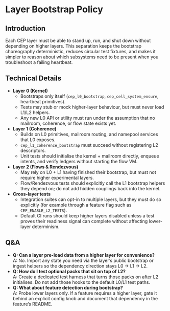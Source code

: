 # Layer Bootstrap Policy

## Introduction
Each CEP layer must be able to stand up, run, and shut down without depending on higher layers. This separation keeps the bootstrap choreography deterministic, reduces circular test fixtures, and makes it simpler to reason about which subsystems need to be present when you troubleshoot a failing heartbeat.

## Technical Details
- **Layer 0 (Kernel)**  
  - Bootstraps only itself (`cep_l0_bootstrap`, `cep_cell_system_ensure`, heartbeat primitives).  
  - Tests may stub or mock higher-layer behaviour, but must never load L1/L2 helpers.  
  - Any new L0 API or utility must run under the assumption that no mailroom, coherence, or flow state exists yet.
- **Layer 1 (Coherence)**  
  - Builds on L0 primitives, mailroom routing, and namepool services that L0 exposes.  
  - `cep_l1_coherence_bootstrap` must succeed without registering L2 descriptors.  
  - Unit tests should initialise the kernel + mailroom directly, enqueue intents, and verify ledgers without starting the flow VM.
- **Layer 2 (Flows & Rendezvous)**  
  - May rely on L0 + L1 having finished their bootstrap, but must not require higher experimental layers.  
  - Flow/Rendezvous tests should explicitly call the L1 bootstrap helpers they depend on; do not add hidden couplings back into the kernel.
- **Cross-layer tests**  
  - Integration suites can opt-in to multiple layers, but they must do so explicitly (for example through a feature flag such as `CEP_ENABLE_L2_TESTS`).  
  - Default CI runs should keep higher layers disabled unless a test proves their readiness signal can complete without affecting lower-layer determinism.

## Q&A
- **Q: Can a layer pre-load data from a higher layer for convenience?**  
  A: No. Import any state you need via the layer’s public bootstrap or ingest helpers so the dependency direction stays L0 → L1 → L2.
- **Q: How do I test optional packs that sit on top of L2?**  
  A: Create a dedicated test harness that turns those packs on after L2 initialises. Do not add those hooks to the default L0/L1 test paths.
- **Q: What about feature detection during bootstrap?**  
  A: Probe lower layers only. If a feature requires a higher layer, gate it behind an explicit config knob and document that dependency in the feature’s README.
